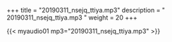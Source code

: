 +++
title = "20190311_nsejq_ttiya.mp3"
description = " 20190311_nsejq_ttiya.mp3 "
weight = 20
+++

{{< myaudio01 mp3="20190311_nsejq_ttiya.mp3" >}}

